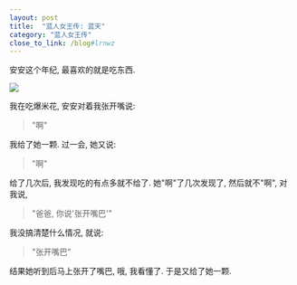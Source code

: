 ```yaml
---
layout: post
title:  "蓝人女王传: 蓝天"
category: "蓝人女王传"
close_to_link: /blog#lrnwz
---
```


安安这个年纪, 最喜欢的就是吃东西.

<img src="https://s3-us-west-1.amazonaws.com/blog.zurassic.com/20170419-cloud.jpg">


我在吃爆米花, 安安对着我张开嘴说:

> "啊"

我给了她一颗. 过一会, 她又说:

> "啊"

给了几次后, 我发现吃的有点多就不给了. 她"啊"了几次发现了, 然后就不"啊", 对我说,

> "爸爸, 你说'张开嘴巴'"

我没搞清楚什么情况, 就说:

> "张开嘴巴"

结果她听到后马上张开了嘴巴, 哦, 我看懂了. 于是又给了她一颗.